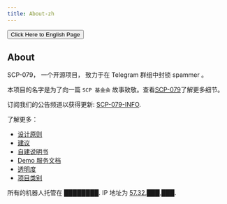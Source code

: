 ```yaml
---
title: About-zh
---
```


<link rel="stylesheet" href="/css/chinese.css">
<button onmouseover="PlaySound('totop1')" onmouseout="StopSound('totop1')" onclick="window.location.href = '/about/';" class="en">Click Here to English Page</button>

## About

SCP-079， 一个开源项目， 致力于在 Telegram 群组中封锁 spammer 。

本项目的名字是为了向一篇 `SCP 基金会` 故事致敬。查看[SCP-079](http://www.scp-wiki.net/scp-079)了解更多细节。

订阅我们的公告频道以获得更新: [SCP-079-INFO](https://t.me/SCP_079_INFO).

了解更多：

- [设计原则](/principles-zh/)
- [建议](/suggestions-zh/)
- [自建说明书](/how-zh/)
- [Demo 服务文档](/readme/)
- [透明度](/transparency-zh/)
- [项目类别](/classes-zh/)

所有的机器人托管在 ████████. IP 地址为 [57.32.███.███](http://www.scp-wiki.net/scp-614).

<audio src="/audio/page/about.ogg" autoplay></audio>
